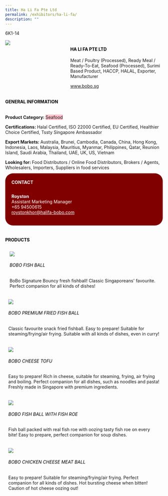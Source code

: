 ```yaml
---
title: Ha Li Fa Pte Ltd
permalink: /exhibitors/ha-li-fa/
description: ""
---
```

<head>
	<div class="flex-paragraph">
		<!--hi there! this is a comment and will provide you with instructional guides-->
		<!--insert booth number here!-->
		<p style="text-transform: uppercase">6k1-14</p></div>
			<div class="flex-container" style="display: flex; flex-wrap: wrap;">
				<!--insert DOWNLOAD link of company logo between the " marks!-->
			<div class="card sgds" style="flex: 1 1 40%; display: block;"><img src="https://drive.google.com/uc?id=1rYEvlW1qLpsBuGgXYU78thTAcnWaUWZR&export=download"></div>
	<div class="card-sgds" style="flex: 1 1 58%; display: block; margin-left: 3px">
		<h4 style="text-transform: uppercase; color: black;"><!--insert the exhibitor's name between the <b> tags here--><b>Ha Li Fa Pte Ltd</b></h4><!--insert the exhibitor's description between the <p> tags here-->
		<p>Meat / Poultry (Processed), Ready Meal / Ready-To-Eat, Seafood (Processed), Surimi Based Product, HACCP, HALAL, Exporter, Manufacturer</p>
		<!--insert the exhibitor's website link, making sure there is "https:// www." present please. make sure the entire https link goes in between the " marks--><p><a href="http://www.bobo.sg/" target="_blank"><!--insert the www website link here (no need for https)-->www.bobo.sg</a></p>
	</div>
</div>
</head>

<body>
	<h4 style="text-transform: uppercase; color: black;"><b>General Information</b></h4>
		<div class="flex-container" style="display: flex; flex-wrap: wrap;">
			<div class="card sgds" style="flex: 1 1 65%; display: block; align-self: stretch">
			<div class="flex-paragraph">
			<p><b>Product Category: </b><span style=" background-color: pink; border-radius: 10 px;"><!--insert the exhibitor's pdt cat between the <p> tags here-->Seafood</span></p> 
				<p><b>Certifications: </b><!--insert all the exhibitor's certifications between the </b> and </p> here-->Halal Certified, ISO 22000 Certified, EU Certified, Healthier Choice Certified, Tssty Singapore Ambassador</p>
			<p><b>Export Markets: </b><!--insert all the exhibitor's export markets between the </b> and </p> here-->Australia, Brunei, Cambodia, Canada, China, Hong Kong, Indonesia, Laos, Malaysia, Mauritius, Myanmar, Philippines, Qatar, Reunion Island, Saudi Arabia, Thailand, UAE, UK, US, Vietnam</p>
			<p style="margin-bottom: 10px;"><b>Looking for: </b><!--insert all the exhibitor's potential business partners between the </b> and </p> here-->Food Distributors / Online Food Distributors, Brokers / Agents, Wholesalers, Importers, Suppliers in food services</p>
			</div>
		</div>
		<div class="card sgds" style="flex: 1 1 35%; padding: 10px; display: block; background-color: maroon; border-radius: 25px; align-self: center;">
		<h4 style="color: white; margin-top: 10px; margin-left: 10px;">CONTACT</h4>
		<div class="flex-paragraph">
			<!--replace with exhibitor's: -->
			<p style="padding: 10px; color: white;"><b><!-- POC name-->Royston</b><br><!-- designation-->Assistant Marketing Manager<br><!--contact number-->+65 94500615<br><!-- for linking purposes, insert their email after "mailto:"...--><a href="mailto:roystonkhor@halifa-bobo.com" style="color: white;"><!--...and also include the display email before </a> here-->roystonkhor@halifa-bobo.com</a></p>
		</div>
			</div>
		</div>
	<br>
		<h4 style="text-transform: uppercase; color: black;"><b>products</b></h4>
<div style="display: flex; flex-wrap: wrap;">
  <div class="card sgds" style="flex: 1 1 47%; margin: 10px; display: block;"><!--insert the exhibitor's DOWNLOAD image for product between the " marks here-->
	<div class="flex-image" style="display: block;"><img src="https://drive.google.com/uc?id=19sEdraWMlQCbVppz0FO8RlhpFI_XlUd4&export=download"></div>
	<div class="flex-paragraph">
		<h6 style="text-transform: uppercase; color: black;"><!--insert product name before </h6> and product description after <p>-->Bobo Fish Ball</h6>
		<p>BoBo Signature Bouncy fresh fishball! Classic Singaporeans' favourite. Perfect companion for all kinds of dishes!</p></div>
	</div>
		<div class="card sgds" style="flex: 1 1 47%; margin: 10px; display: block;">
		<div class="flex-image" style="display: block;"><img src="https://drive.google.com/uc?id=1hWO0wfn3UY6zTqCDpvha0OHuciSTMuD7&export=download"></div>
	<div class="flex-paragraph">
		<h6 style="text-transform: uppercase; color: black;">  
Bobo Premium Fried Fish Ball</h6>
		<p>Classic favourite snack fried fishball. Easy to prepare! Suitable for steaming/frying/air frying. Suitable with all kinds of dishes, even in curry!</p></div>
	</div>
		<div class="card sgds" style="flex: 1 1 47%; margin: 10px; display: block;">
		<div class="flex-image" style="display: block;"><img src="https://drive.google.com/uc?id=10VC2odOB7VgTy5fHvC3FxgwO_Q0nxB7v&export=download"></div>
	<div class="flex-paragraph">
		<h6 style="text-transform: uppercase; color: black;">Bobo Cheese Tofu</h6>
		<p>Easy to prepare! Rich in cheese, suitable for steaming, frying, air frying and boiling. Perfect companion for all dishes, such as noodles and pasta! Freshly made in Singapore with premium ingredients.</p></div>
		</div>
		<div class="card sgds" style="flex: 1 1 47%; margin: 10px; display: block;">
		<div class="flex-image" style="display: block;"><img src="https://drive.google.com/uc?id=1yOR4ogSVM_okCeUfqLizv0KHVTO4NC0T&export=download"></div>
	<div class="flex-paragraph">
		<h6 style="text-transform: uppercase; color: black;">Bobo Fish Ball with Fish Roe</h6>
		<p>Fish ball packed with real fish roe with oozing tasty fish roe on every bite! Easy to prepare, perfect companion for soup dishes.</p></div>
	</div>
		<div class="card sgds" style="flex: 1 1 47%; margin: 10px; display: block;">
		<div class="flex-image" style="display: block;"><img src="https://drive.google.com/uc?id=1B7qwOFkcEnsrmUZCQiDozy-jbSS5DhXY&export=download"></div>
	<div class="flex-paragraph">
		<h6 style="text-transform: uppercase; color: black;">Bobo Chicken Cheese Meat Ball</h6>
		<p>Easy to prepare! Suitable for steaming/frying/air frying. Perfect companion for all kinds of dishes. Hot bursting cheese when bitten! Caution of hot cheese oozing out!</p></div>
	</div>
	<!--don't delete these 2 tags. double check how the layout looks on the right too and lemme know if there are any problems! thank u so much for ur hardwork!-->
	</div>
</body>